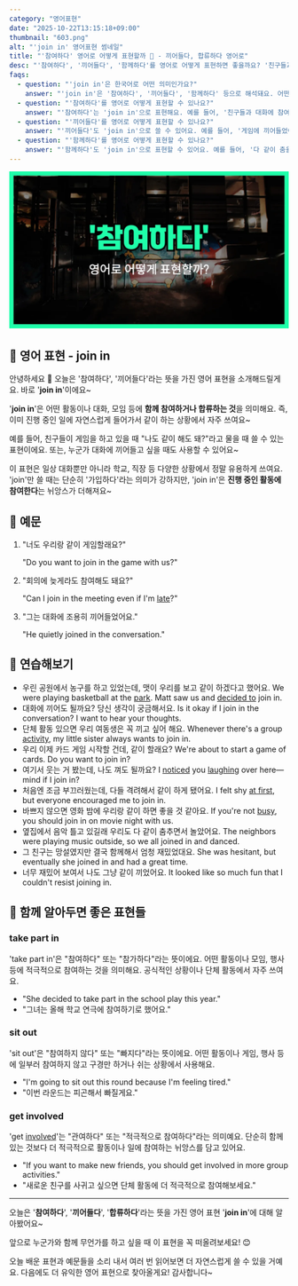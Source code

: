 ```yaml
---
category: "영어표현"
date: "2025-10-22T13:15:18+09:00"
thumbnail: "603.png"
alt: "'join in' 영어표현 썸네일"
title: "'참여하다' 영어로 어떻게 표현할까 🤝 - 끼어들다, 합류하다 영어로"
desc: "'참여하다', '끼어들다', '함께하다'를 영어로 어떻게 표현하면 좋을까요? '친구들과 대화에 참여했어요.', '게임에 끼어들었어요.' 등을 영어로 표현하는 법을 배워봅시다. 다양한 예문을 통해서 연습하고 본인의 표현으로 만들어 보세요."
faqs: 
  - question: "'join in'은 한국어로 어떤 의미인가요?"
    answer: "'join in'은 '참여하다', '끼어들다', '함께하다' 등으로 해석돼요. 어떤 활동이나 대화에 들어가서 같이 하는 느낌이에요."
  - question: "'참여하다'를 영어로 어떻게 표현할 수 있나요?"
    answer: "'참여하다'는 'join in'으로 표현해요. 예를 들어, '친구들과 대화에 참여했어요.'는 'I joined in the conversation with my friends.'라고 해요."
  - question: "'끼어들다'를 영어로 어떻게 표현할 수 있나요?"
    answer: "'끼어들다'도 'join in'으로 쓸 수 있어요. 예를 들어, '게임에 끼어들었어요.'는 'I joined in the game.'이라고 말해요."
  - question: "'함께하다'를 영어로 어떻게 표현할 수 있나요?"
    answer: "'함께하다'도 'join in'으로 표현할 수 있어요. 예를 들어, '다 같이 춤을 함께했어요.'는 'We all joined in the dance.'라고 해요."
---
```


!['join in' 영어표현](./603.png)

## 🌟 영어 표현 - join in

안녕하세요 👋 오늘은 '참여하다', '끼어들다'라는 뜻을 가진 영어 표현을 소개해드릴게요. 바로 '**join in**'이에요~

'**join in**'은 어떤 활동이나 대화, 모임 등에 **함께 참여하거나 합류하는 것**을 의미해요. 즉, 이미 진행 중인 일에 자연스럽게 들어가서 같이 하는 상황에서 자주 쓰여요~

예를 들어, 친구들이 게임을 하고 있을 때 "나도 같이 해도 돼?"라고 물을 때 쓸 수 있는 표현이에요. 또는, 누군가 대화에 끼어들고 싶을 때도 사용할 수 있어요~

이 표현은 일상 대화뿐만 아니라 학교, 직장 등 다양한 상황에서 정말 유용하게 쓰여요. 'join'만 쓸 때는 단순히 '가입하다'라는 의미가 강하지만, 'join in'은 **진행 중인 활동에 참여한다**는 뉘앙스가 더해져요~

## 📖 예문

1. "너도 우리랑 같이 게임할래요?"

   "Do you want to join in the game with us?"

2. "회의에 늦게라도 참여해도 돼요?"

   "Can I join in the meeting even if I'm [late](/blog/in-english/391.late/)?"

3. "그는 대화에 조용히 끼어들었어요."

   "He quietly joined in the conversation."



## 💬 연습해보기

<ul data-interactive-list>

  <li data-interactive-item>
    <span data-toggler>우린 공원에서 농구를 하고 있었는데, 맷이 우리를 보고 같이 하겠다고 했어요.</span>
    <span data-answer>We were playing basketball at the <a href="/blog/in-english/463.park/">park</a>. Matt saw us and <a href="/blog/in-english/062.decide-to/">decided to</a> join in.</span>
  </li>

  <li data-interactive-item>
    <span data-toggler>대화에 끼어도 될까요? 당신 생각이 궁금해서요.</span>
    <span data-answer>Is it okay if I join in the conversation? I want to hear your thoughts.</span>
  </li>

  <li data-interactive-item>
    <span data-toggler>단체 활동 있으면 우리 여동생은 꼭 끼고 싶어 해요.</span>
    <span data-answer>Whenever there's a group <a href="/blog/in-english/546.activity/">activity</a>, my little sister always wants to join in.</span>
  </li>

  <li data-interactive-item>
    <span data-toggler>우리 이제 카드 게임 시작할 건데, 같이 할래요?</span>
    <span data-answer>We're about to start a game of cards. Do you want to join in?</span>
  </li>

  <li data-interactive-item>
    <span data-toggler>여기서 웃는 거 봤는데, 나도 껴도 될까요?</span>
    <span data-answer>I <a href="/blog/in-english/061.notice/">noticed</a> you <a href="/blog/in-english/321.laugh/">laughing</a> over here—mind if I join in?</span>
  </li>

  <li data-interactive-item>
    <span data-toggler>처음엔 조금 부끄러웠는데, 다들 격려해서 같이 하게 됐어요.</span>
    <span data-answer>I felt shy <a href="/blog/in-english/184.at-first/">at first</a>, but everyone encouraged me to join in.</span>
  </li>

  <li data-interactive-item>
    <span data-toggler>바쁘지 않으면 영화 밤에 우리랑 같이 하면 좋을 것 같아요.</span>
    <span data-answer>If you're not <a href="/blog/in-english/372.busy/">busy</a>, you should join in on movie night with us.</span>
  </li>

  <li data-interactive-item>
    <span data-toggler>옆집에서 음악 틀고 있길래 우리도 다 같이 춤추면서 놀았어요.</span>
    <span data-answer>The neighbors were playing music outside, so we all joined in and danced.</span>
  </li>

  <li data-interactive-item>
    <span data-toggler>그 친구는 망설였지만 결국 함께해서 엄청 재밌었대요.</span>
    <span data-answer>She was hesitant, but eventually she joined in and had a great time.</span>
  </li>

  <li data-interactive-item>
    <span data-toggler>너무 재밌어 보여서 나도 그냥 같이 끼었어요.</span>
    <span data-answer>It looked like so much fun that I couldn't resist joining in.</span>
  </li>

</ul>

## 🤝 함께 알아두면 좋은 표현들

### take part in

'take part in'은 "참여하다" 또는 "참가하다"라는 뜻이에요. 어떤 활동이나 모임, 행사 등에 적극적으로 참여하는 것을 의미해요. 공식적인 상황이나 단체 활동에서 자주 쓰여요.

- "She decided to take part in the school play this year."
- "그녀는 올해 학교 연극에 참여하기로 했어요."

### sit out

'sit out'은 "참여하지 않다" 또는 "빠지다"라는 뜻이에요. 어떤 활동이나 게임, 행사 등에 일부러 참여하지 않고 구경만 하거나 쉬는 상황에서 사용해요.

- "I'm going to sit out this round because I'm feeling tired."
- "이번 라운드는 피곤해서 빠질게요."

### get involved

'get [involved](/blog/in-english/274.involve/)'는 "관여하다" 또는 "적극적으로 참여하다"라는 의미예요. 단순히 함께 있는 것보다 더 적극적으로 활동이나 일에 참여하는 뉘앙스를 담고 있어요.

- "If you want to make new friends, you should get involved in more group activities."
- "새로운 친구를 사귀고 싶으면 단체 활동에 더 적극적으로 참여해보세요."

---

오늘은 '**참여하다**', '**끼어들다**', '**합류하다**'라는 뜻을 가진 영어 표현 '**join in**'에 대해 알아봤어요~

앞으로 누군가와 함께 무언가를 하고 싶을 때 이 표현을 꼭 떠올려보세요! 😊

오늘 배운 표현과 예문들을 소리 내서 여러 번 읽어보면 더 자연스럽게 쓸 수 있을 거예요. 다음에도 더 유익한 영어 표현으로 찾아올게요! 감사합니다~

